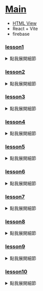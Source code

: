 # [Main](https://github.com/wolf790206/crwn-clothing/tree/main)
-   [HTML View](https://wolf790206.github.io/crwn-clothing/dist/)
-   React + Vite
-   firebase

### [lesson1](https://github.com/wolf790206/crwn-clothing/tree/lesson1)
<details>
<summary>點我展開細節</summary>

-   create project
-   use ## npm create vite@latest crwn-clothing -- --template react

</details>

### [lesson2](https://github.com/wolf790206/crwn-clothing/tree/lesson2)
<details>
<summary>點我展開細節</summary>

-   use map()
-   update App.jsx : build category obj

</details>

### [lesson3](https://github.com/wolf790206/crwn-clothing/tree/lesson3)
<details>
<summary>點我展開細節</summary>

-   add package sass 
-   create file to src add category.styles.scss
-   update App.jsx : import styles

</details>

### [lesson4](https://github.com/wolf790206/crwn-clothing/tree/lesson4)
<details>
<summary>點我展開細節</summary>

-   update App.jsx : category obj add imageUrl
-   create folder components/category-item
-   create file to components/category-item add category-item.component.jsx
-   create file to components/category-item add category-item.styles.scss
-   update App.jsx : copy .category-container
    -   to category-item.component.jsx
-   update category.styles.scss : copy .category-container
    -   to category-item.styles.scss
-   update category-item.component.jsx : import styles
-   update App.jsx : import CategoryItem

</details>

### [lesson5](https://github.com/wolf790206/crwn-clothing/tree/lesson5)
<details>
<summary>點我展開細節</summary>

-   update vite.config.js : add file link 
-   create file to ./ add jsconfig.json
-   update jsconfig.json : add file link 
-   create folder components/directory
-   create file to components/directory add directory.component.jsx
-   create file to components/directory add directory.styles.scss
-   update App.jsx : copy .categories-container
    -   to directory.component.jsx
-   update category.styles.scss : copy .categories-container
    -   to directory.styles.scss
-   delete category.styles.scss
</details>

### [lesson6](https://github.com/wolf790206/crwn-clothing/tree/lesson6)
<details>
<summary>點我展開細節</summary>

-   update index.html : add fonts link
-   update index.css to index.scss : add fonts family
-   update main.jsx : change import index.scss

</details>

### [lesson7](https://github.com/wolf790206/crwn-clothing/tree/lesson7)
<details>
<summary>點我展開細節</summary> 

-   add package react-router@7
-   update main.jsx : add react-router BrowserRouter
-   create folder routers
-   create folder routers/home
-   create file to routers/home add home.component.jsx
-   update App.jsx : copy all code
    -   to directory.component.jsx
-   update directory.component.jsx : App String change to Home
-   update App.jsx : import Home
-   update App.jsx : add react-router Route & Routes
-   update App.jsx : set Home Route
-   update vite.config.js : add rouers link 
-   update jsconfig.json : add rouers link 

</details>

### [lesson8](https://github.com/wolf790206/crwn-clothing/tree/lesson8)
<details>
<summary>點我展開細節</summary> 

-   update App.jsx : add react-router Outlet
-   update App.jsx : add navigation & shop
-   update App.jsx : update route code

</details>

### [lesson9](https://github.com/wolf790206/crwn-clothing/tree/lesson9)
<details>
<summary>點我展開細節</summary>

-   create folder routers/navigation
-   create file to routers/navigation add navigation.component.jsx
-   update App.jsx : copy Navigation ()=>{}
    -   to navigation.component.jsx
-   update navigation.component.jsx : add react-router Outlet & Link
-   update navigation.component.jsx : add react Fragment
-   update App.jsx : remove react-router Outlet & Navigation ()=>{}
-   update App.jsx : import Navigation.component.jsx
-   update navigation.component.jsx : update home link & shop link

</details>


### [lesson10](https://github.com/wolf790206/crwn-clothing/tree/lesson10)
<details>
<summary>點我展開細節</summary>

-   add package vite-plugin-svgr [how to use](https://medium.com/@lisalisa12332180/%E4%BD%BF%E7%94%A8svgr%E5%9C%A8vite-react-typescript%E5%B0%88%E6%A1%88%E4%B8%AD%E5%BC%95%E5%85%A5svg%E5%9C%96%E6%AA%94-9634c2362dc6)
-   update vite.config.js : add plugins svgr
-   update jsconfig.json : add types vite-plugin-svgr/client
-   create folder assets
-   update assets folder : crown.svg
-   update navigation.component.jsx : import crown.svg
-   create file to routers/navigation add navigation.styles.css
-   update navigation.component.jsx : import navigation.styles.css
-   update navigation.component.jsx : update logo link
-   update index.scss : update a & *
-   update vite.config.js : add assets link 
-   update jsconfig.json : add assets link 

</details>

